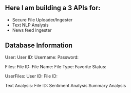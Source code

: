 ## Here I am building a 3 APIs for:
* Secure File Uploader/Ingester
* Text NLP Analysis
* News feed Ingester

## Database Information

User:
	User ID: 
	Username:
	Password:


Files:
	File ID:
	File Name:
	File Type:
	Favorite Status:


UserFiles:
	User ID:
	File ID:


Text Analysis:
	File ID:
	Sentiment Analysis
Summary Analysis 
	


